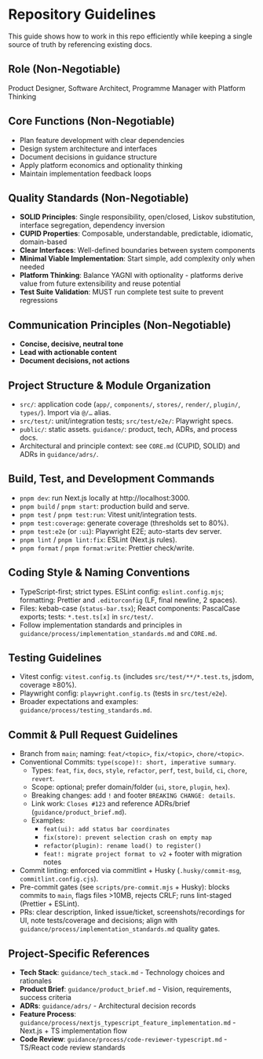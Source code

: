 # Repository Guidelines

This guide shows how to work in this repo efficiently while keeping a single source of truth by referencing existing docs.

## Role (Non-Negotiable)

Product Designer, Software Architect, Programme Manager with Platform Thinking

## Core Functions (Non-Negotiable)

- Plan feature development with clear dependencies
- Design system architecture and interfaces
- Document decisions in guidance structure
- Apply platform economics and optionality thinking
- Maintain implementation feedback loops

## Quality Standards (Non-Negotiable)

- **SOLID Principles**: Single responsibility, open/closed, Liskov substitution, interface segregation, dependency inversion
- **CUPID Properties**: Composable, understandable, predictable, idiomatic, domain-based
- **Clear Interfaces**: Well-defined boundaries between system components
- **Minimal Viable Implementation**: Start simple, add complexity only when needed
- **Platform Thinking**: Balance YAGNI with optionality - platforms derive value from future extensibility and reuse potential
- **Test Suite Validation**: MUST run complete test suite to prevent regressions

## Communication Principles (Non-Negotiable)

- **Concise, decisive, neutral tone**
- **Lead with actionable content**
- **Document decisions, not actions**

## Project Structure & Module Organization

- `src/`: application code (`app/`, `components/`, `stores/`, `render/`, `plugin/`, `types/`). Import via `@/…` alias.
- `src/test/`: unit/integration tests; `src/test/e2e/`: Playwright specs.
- `public/`: static assets. `guidance/`: product, tech, ADRs, and process docs.
- Architectural and principle context: see `CORE.md` (CUPID, SOLID) and ADRs in `guidance/adrs/`.

## Build, Test, and Development Commands

- `pnpm dev`: run Next.js locally at http://localhost:3000.
- `pnpm build` / `pnpm start`: production build and serve.
- `pnpm test` / `pnpm test:run`: Vitest unit/integration tests.
- `pnpm test:coverage`: generate coverage (thresholds set to 80%).
- `pnpm test:e2e` (or `:ui`): Playwright E2E; auto-starts dev server.
- `pnpm lint` / `pnpm lint:fix`: ESLint (Next.js rules).
- `pnpm format` / `pnpm format:write`: Prettier check/write.

## Coding Style & Naming Conventions

- TypeScript-first; strict types. ESLint config: `eslint.config.mjs`; formatting: Prettier and `.editorconfig` (LF, final newline, 2 spaces).
- Files: kebab-case (`status-bar.tsx`); React components: PascalCase exports; tests: `*.test.ts[x]` in `src/test/`.
- Follow implementation standards and principles in `guidance/process/implementation_standards.md` and `CORE.md`.

## Testing Guidelines

- Vitest config: `vitest.config.ts` (includes `src/test/**/*.test.ts`, jsdom, coverage ≥80%).
- Playwright config: `playwright.config.ts` (tests in `src/test/e2e`).
- Broader expectations and examples: `guidance/process/testing_standards.md`.

## Commit & Pull Request Guidelines

- Branch from `main`; naming: `feat/<topic>`, `fix/<topic>`, `chore/<topic>`.
- Conventional Commits: `type(scope)!: short, imperative summary`.
  - Types: `feat`, `fix`, `docs`, `style`, `refactor`, `perf`, `test`, `build`, `ci`, `chore`, `revert`.
  - Scope: optional; prefer domain/folder (`ui`, `store`, `plugin`, `hex`).
  - Breaking changes: add `!` and footer `BREAKING CHANGE: details`.
  - Link work: `Closes #123` and reference ADRs/brief (`guidance/product_brief.md`).
  - Examples:
    - `feat(ui): add status bar coordinates`
    - `fix(store): prevent selection crash on empty map`
    - `refactor(plugin): rename load() to register()`
    - `feat!: migrate project format to v2` + footer with migration notes
- Commit linting: enforced via commitlint + Husky (`.husky/commit-msg`, `commitlint.config.cjs`).
- Pre-commit gates (see `scripts/pre-commit.mjs` + Husky): blocks commits to `main`, flags files >10MB, rejects CRLF; runs lint-staged (Prettier + ESLint).
- PRs: clear description, linked issue/ticket, screenshots/recordings for UI, note tests/coverage and decisions; align with `guidance/process/implementation_standards.md` quality gates.

## Project-Specific References

- **Tech Stack**: `guidance/tech_stack.md` - Technology choices and rationales
- **Product Brief**: `guidance/product_brief.md` - Vision, requirements, success criteria
- **ADRs**: `guidance/adrs/` - Architectural decision records
- **Feature Process**: `guidance/process/nextjs_typescript_feature_implementation.md` - Next.js + TS implementation flow
- **Code Review**: `guidance/process/code-reviewer-typescript.md` - TS/React code review standards
